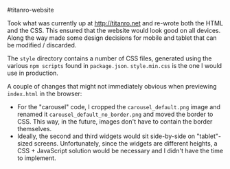 #titanro-website

Took what was currently up at http://titanro.net and re-wrote both the HTML and the CSS. This ensured that the website would look good on all devices. Along the way made some design decisions for mobile and tablet that can be modified / discarded.

The `style` directory contains a number of CSS files, generated using the various `npm scripts` found in `package.json`. `style.min.css` is the one I would use in production.

A couple of changes that might not immediately obvious when previewing `index.html` in the browser:

* For the "carousel" code, I cropped the `carousel_default.png` image and renamed it `carousel_default_no_border.png` and moved the border to CSS. This way, in the future, images don't have to contain the border themselves.
* Ideally, the second and third widgets would sit side-by-side on "tablet"-sized screens. Unfortunately, since the widgets are different heights, a CSS + JavaScript solution would be necessary and I didn't have the time to implement.